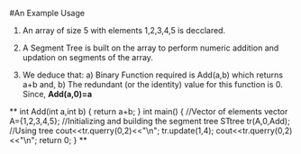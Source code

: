 #An Example Usage

1. An array of size 5 with elements 1,2,3,4,5 is decclared. 

2. A Segment Tree is built on the array to perform numeric addition and updation on segments of the array.

3. We deduce that: 
	a) Binary Function required is Add(a,b) which returns a+b and,
	b) The redundant (or the identity) value for this function is 0. Since, **Add(a,0)=a**

**
int Add(int a,int b)
{
	return a+b;
}
int main()
{
	//Vector of elements
	vector<int> A={1,2,3,4,5};
	//Initializing and building the segment tree
	STtree<int> tr(A,0,Add);
	//Using tree
	cout<<tr.querry(0,2)<<"\n";
	tr.update(1,4);
	cout<<tr.querry(0,2)<<"\n";
	return 0;
}
**

